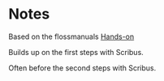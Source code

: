 # Notes

Based on the flossmanuals [Hands-on](http://write.flossmanuals.net/scribus/hands-on/)

Builds up on the first steps with Scribus.

Often before the second steps with Scribus.

